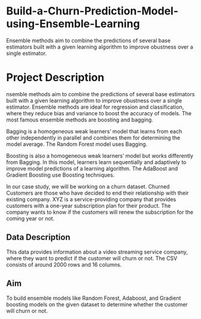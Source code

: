 # Build-a-Churn-Prediction-Model-using-Ensemble-Learning
Ensemble methods aim to combine the predictions of several base estimators built with a given learning algorithm to improve obustness over a single estimator. 

# Project Description

nsemble methods aim to combine the predictions of several base estimators built with a given learning algorithm to improve obustness over a single estimator. Ensemble methods are ideal for regression and classification, where they reduce bias and variance to boost the accuracy of models. The most famous ensemble methods are boosting and bagging. 

Bagging is a homogeneous weak learners’ model that learns from each other independently in parallel and combines them for determining the model average. The Random Forest model uses Bagging.

Boosting is also a homogeneous weak learners’ model but works differently from Bagging. In this model, learners learn sequentially and adaptively to improve model predictions of a learning algorithm. The AdaBoost and Gradient Boosting use Boosting techniques.

In our case study, we will be working on a churn dataset. Churned Customers are those who have decided to end their relationship with their existing company. XYZ is a service-providing company that provides customers with a one-year subscription plan for their product. The company wants to know if the customers will renew the subscription for the coming year or not.

## Data Description 

This data provides information about a video streaming service company, where they want to predict if the customer will churn or not. The CSV consists of around 2000 rows and 16 columns.

## Aim

To build ensemble models like Random Forest, Adaboost, and Gradient boosting models on the given dataset to determine whether the customer will churn or not.
